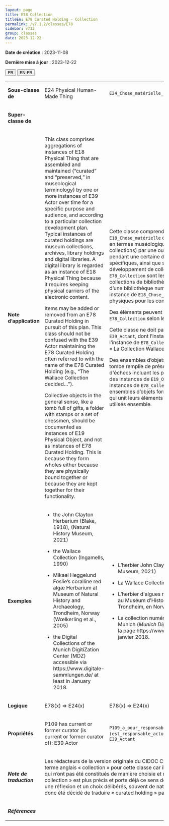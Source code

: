 ```yaml
---
layout: page
title: E78 Collection
titleEn: E78 Curated Holding - Collection
permalink: /v7.1.2/classes/E78
sidebar: v712
group: classes
date: 2023-12-22
---
```


**Date de création** : 2023-11-08

**Dernière mise à jour** : 2023-12-22

<div class="lang-buttons">
 <button id="fr" class="activate">FR</button>
 <button id="en-fr">EN-FR</button>
</div>

<table>
<tbody>
<tr>
<td><p><strong>Sous-classe de</strong></p></td>
<td class="en">
<p>E24 Physical Human-Made Thing</p>
</td>
<td>
<p><code class="language-plaintext highlighter-rouge">E24_Chose_matérielle_élaborée_par_l’humain</code></p>
</td>
</tr>
<tr>
<td><p><strong>Super-classe de</strong></p></td>
<td class="en">
</td>
<td>
</td>
</tr>
<tr>
<td><p><strong>Note d’application</strong></p></td>
<td class="en">
<p>This class comprises aggregations of instances of E18 Physical Thing that are assembled and maintained (“curated” and “preserved,” in museological terminology) by one or more instances of E39 Actor over time for a specific purpose and audience, and according to a particular collection development plan. Typical instances of curated holdings are museum collections, archives, library holdings and digital libraries. A digital library is regarded as an instance of E18 Physical Thing because it requires keeping physical carriers of the electronic content.</p>
<p>Items may be added or removed from an E78 Curated Holding in pursuit of this plan. This class should not be confused with the E39 Actor maintaining the E78 Curated Holding often referred to with the name of the E78 Curated Holding (e.g., “The Wallace Collection decided…”).</p>
<p>Collective objects in the general sense, like a tomb full of gifts, a folder with stamps or a set of chessmen, should be documented as instances of E19 Physical Object, and not as instances of E78 Curated Holding. This is because they form wholes either because they are physically bound together or because they are kept together for their functionality.</p>
</td>
<td>
<p>Cette classe comprend les agrégations d’instances de <code class="language-plaintext highlighter-rouge">E18_Chose_matérielle</code> qui sont réunies et entretenues (c.-à-d., en termes muséologiques, la gestion et la conservation des collections) par une ou plusieurs instances de <code class="language-plaintext highlighter-rouge">E39_Actant</code> pendant une certaine durée, dans un but et pour une audience spécifiques, ainsi que selon un plan spécifique de développement de collection. Des instances typiques de <code class="language-plaintext highlighter-rouge">E78_Collection</code> sont les collections muséales, les archives et les collections de bibliothèques, numériques ou non. Une collection d’une bibliothèque numérique est considérée comme une instance de <code class="language-plaintext highlighter-rouge">E18_Chose_matérielle</code>, car elle requiert des supports physiques pour les contenus numériques.</p>
<p>Des éléments peuvent être ajoutés ou enlevés d’une instance de <code class="language-plaintext highlighter-rouge">E78_Collection</code> selon le plan mis en place.</p>
<p>Cette classe ne doit pas être confondue avec la classe <code class="language-plaintext highlighter-rouge">E39_Actant</code>, dont l’instance peut parfois porter le nom de l’instance de <code class="language-plaintext highlighter-rouge">E78_Collection</code> qu’elle gère (p. ex. dans la phrase « La Collection Wallace a décidé… »).</p>
<p>Des ensembles d’objets dans le sens plus général – comme une tombe remplie de présents, un dossier de timbres ou un jeu d'échecs incluant les pièces – doivent être documentés comme des instances de <code class="language-plaintext highlighter-rouge">E19_Objet_matériel</code>, et non comme des instances de <code class="language-plaintext highlighter-rouge">E78_Collection</code>. Ceci est dû au fait que ces ensembles d’objets forment des touts en raison du lien physique qui unit leurs éléments ou en raison de leur fonction à être utilisés ensemble.</p>
</td>
</tr>
<tr>
<td><p><strong>Exemples</strong></p></td>
<td class="en">
<ul>
<li><p>the John Clayton Herbarium (Blake, 1918), (Natural History Museum, 2021)</p>
</li>
<li><p>the Wallace Collection (Ingamells, 1990)</p>
</li>
<li><p>Mikael Heggelund Foslie’s coralline red algæ Herbarium at Museum of Natural History and Archaeology, Trondheim, Norway (Wœlkerling et al., 2005)</p>
</li>
<li><p>the Digital Collections of the Munich DigitiZation Center (MDZ) accessible via https://www.digitale-sammlungen.de/ at least in January 2018.</p>
</li>
</ul>
</td>
<td>
<ul>
<li><p>L’herbier John Clayton (Blake, 1918 ; Natural History Museum, 2021)</p>
</li>
<li><p>La Wallace Collection (Ingamells, 1990)</p>
</li>
<li><p>L’herbier d'algues rouges coralliennes de Mikael Heggelund au Muséum d’Histoire Naturelle et d’Archéologie de Trondheim, en Norvège (Wœlkerling & al, 2005)</p>
</li>
<li><p>La collection numérique du Centre de numérisation de Munich (<em>Munich DigitiZation Center</em> ou MDZ) accessible via la page https://www.digitale-sammlungen.de/ au mois de janvier 2018.</p>
</li>
</ul>
</td>
</tr>
<tr>
<td><p><strong>Logique</strong></p></td>
<td class="en">
<p>E78(x) ⇒ E24(x)</p>
</td>
<td>
<p>E78(x) ⇒ E24(x)</p>
</td>
</tr>
<tr>
<td><p><strong>Propriétés</strong></p></td>
<td class="en">
<p>P109 has current or former curator (is current or former curator of): E39 Actor</p>
</td>
<td>
<p><code class="language-plaintext highlighter-rouge">P109_a_pour_responsable_actuel_ou_antérieur_de_la_collection (est_responsable_actuel_ou_antérieur_de_la_collection)</code> : <code class="language-plaintext highlighter-rouge">E39_Actant</code></p>
</td>
</tr>
<tr>
<td><p><strong><em>Note de traduction</em></strong></p></td>
<td colspan="2">
<p>Les rédacteurs de la version originale du CIDOC CRM ont délibérément évité l’utilisation du terme anglais « collection » pour cette classe car il portait à confusion avec des ensembles qui n’ont pas été constitués de manière choisie et réfléchie. Toutefois, en français, le terme « collection » est plus précis et porte déjà ce sens de regroupement d’objets constitués selon une réflexion et un choix délibérés, souvent de nature muséologique ou archivistique. Il a donc été décidé de traduire « curated holding » par « collection ».</p>
</td>
</tr>
<tr>
<td><p><strong><em>Références</em></strong></p></td>
<td colspan="2">
<p><em></em></p>
</td>
</tr>
</tbody>
</table>
